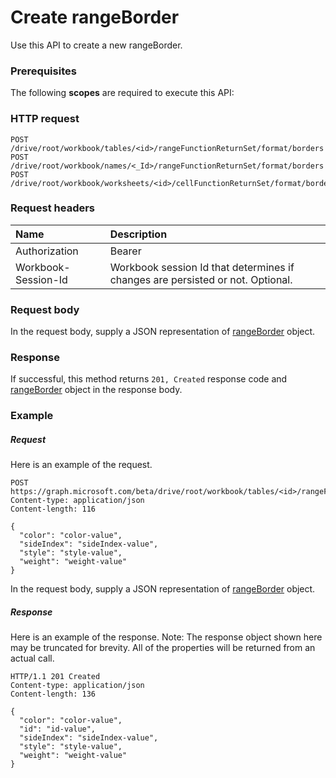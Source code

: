 # Create rangeBorder

Use this API to create a new rangeBorder.
### Prerequisites
The following **scopes** are required to execute this API: 
### HTTP request
<!-- { "blockType": "ignored" } -->
```http
POST /drive/root/workbook/tables/<id>/rangeFunctionReturnSet/format/borders
POST /drive/root/workbook/names/<_Id>/rangeFunctionReturnSet/format/borders
POST /drive/root/workbook/worksheets/<id>/cellFunctionReturnSet/format/borders

```
### Request headers
| Name       | Description|
|:---------------|:----------|
| Authorization  | Bearer <code>|
| Workbook-Session-Id  | Workbook session Id that determines if changes are persisted or not. Optional.|

### Request body
In the request body, supply a JSON representation of [rangeBorder](../resources/rangeborder.md) object.


### Response
If successful, this method returns `201, Created` response code and [rangeBorder](../resources/rangeborder.md) object in the response body.

### Example
##### Request
Here is an example of the request.
<!-- {
  "blockType": "request",
  "name": "create_rangeborder_from_rangeformat"
}-->
```http
POST https://graph.microsoft.com/beta/drive/root/workbook/tables/<id>/rangeFunctionReturnSet/format/borders
Content-type: application/json
Content-length: 116

{
  "color": "color-value",
  "sideIndex": "sideIndex-value",
  "style": "style-value",
  "weight": "weight-value"
}
```
In the request body, supply a JSON representation of [rangeBorder](../resources/rangeborder.md) object.
##### Response
Here is an example of the response. Note: The response object shown here may be truncated for brevity. All of the properties will be returned from an actual call.
<!-- {
  "blockType": "response",
  "truncated": true,
  "@odata.type": "microsoft.graph.rangeborder"
} -->
```http
HTTP/1.1 201 Created
Content-type: application/json
Content-length: 136

{
  "color": "color-value",
  "id": "id-value",
  "sideIndex": "sideIndex-value",
  "style": "style-value",
  "weight": "weight-value"
}
```

<!-- uuid: 8fcb5dbc-d5aa-4681-8e31-b001d5168d79
2015-10-25 14:57:30 UTC -->
<!-- {
  "type": "#page.annotation",
  "description": "Create rangeBorder",
  "keywords": "",
  "section": "documentation",
  "tocPath": ""
}-->